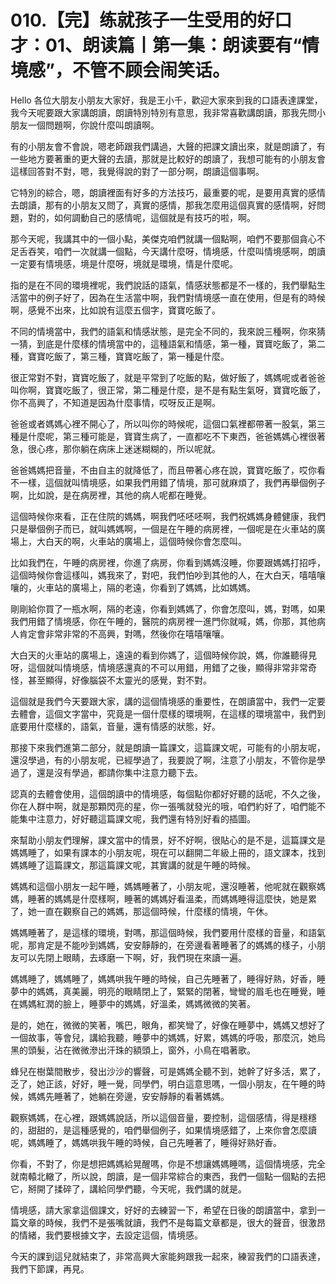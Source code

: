 # 010.【完】练就孩子一生受用的好口才：01、朗读篇丨第一集：朗读要有“情境感”，不管不顾会闹笑话。

Hello 各位大朋友小朋友大家好，我是王小千，歡迎大家來到我的口語表達課堂，我今天呢要跟大家講朗讀，朗讀特別特別有意思，我非常喜歡講朗讀，那我先問小朋友一個問題啊，你說什麼叫朗讀啊。

有的小朋友會不會說，嗯老師跟我們講過，大聲的把課文讀出來，就是朗讀了，有一些地方要著重的更大聲的去讀，那就是比較好的朗讀了，我想可能有的小朋友會這樣回答對不對，嗯，我覺得說的對了一部分啊，朗讀這個事啊。

它特別的綜合，嗯，朗讀裡面有好多的方法技巧，最重要的呢，是要用真實的感情去朗讀，那有的小朋友又問了，真實的感情，那我怎麼用這個真實的感情啊，好問題，對的，如何調動自己的感情呢，這個就是有技巧的啦，啊。

那今天呢，我講其中的一個小點，美傑克咱們就講一個點啊，咱們不要那個貪心不足舌吞笑，咱們一次就講一個點，今天講什麼呀，情境感，什麼叫情境感啊，朗讀一定要有情境感，境是什麼呀，境就是環境，情是什麼呢。

指的是在不同的環境裡呢，我們說話的語氣，情感狀態都是不一樣的，我們舉點生活當中的例子好了，因為在生活當中啊，我們對情境感一直在使用，但是有的時候啊，感覺不出來，比如說有這麼五個字，寶寶吃飯了。

不同的情境當中，我們的語氣和情感狀態，是完全不同的，我來說三種啊，你來猜一猜，到底是什麼樣的情境當中的，這種語氣和情感，第一種，寶寶吃飯了，第二種，寶寶吃飯了，第三種，寶寶吃飯了，第一種是什麼。

很正常對不對，寶寶吃飯了，就是平常到了吃飯的點，做好飯了，媽媽呢或者爸爸叫你啊，寶寶吃飯了，很正常，第二種是什麼，是不是有點生氣呀，寶寶吃飯了，你不高興了，不知道是因為什麼事情，哎呀反正是啊。

爸爸或者媽媽心裡不開心了，所以叫你的時候呢，這個口氣裡都帶著一股氣，第三種是什麼呢，第三種可能是，寶寶生病了，一直都吃不下東西，爸爸媽媽心裡很著急，很心疼，那你躺在病床上迷迷糊糊的，所以呢就。

爸爸媽媽把音量，不由自主的就降低了，而且帶著心疼在說，寶寶吃飯了，哎你看不一樣，這個就叫情境感，如果我們用錯了情境，那可就麻煩了，我們再舉個例子啊，比如說，是在病房裡，其他的病人呢都在睡覺。

這個時候你來看，正在住院的媽媽，啊我們呸呸呸啊，我們祝媽媽身體健康，我們只是舉個例子而已，就叫媽媽啊，一個是在午睡的病房裡，一個呢是在火車站的廣場上，大白天的啊，火車站的廣場上，這個時候你會怎麼叫。

比如我們在，午睡的病房裡，你進了病房，你看到媽媽沒睡，你要跟媽媽打招呼，這個時候你會這樣叫，媽我來了，對吧，我們怕吵到其他的人，在大白天，嘻嘻嚷嚷的，火車站的廣場上，隔的老遠，你看到了媽媽，比如媽媽。

剛剛給你買了一瓶水啊，隔的老遠，你看到媽媽了，你會怎麼叫，媽，對嗎，如果我們用錯了情境感，你在午睡的，醫院的病房裡一進門你就喊，媽，你那，其他病人肯定會非常非常的不高興，對嗎，然後你在嘻嘻嚷嚷。

大白天的火車站的廣場上，遠遠的看到你媽了，這個時候你說，媽，你誰聽得見呀，這個就叫情境感，情境感還真的不可以用錯，用錯了之後，顯得非常非常奇怪，甚至顯得，好像腦袋不太靈光的感覺，對不對。

這個就是我們今天要跟大家，講的這個情境感的重要性，在朗讀當中，我們一定要去體會，這個文字當中，究竟是一個什麼樣的環境啊，在這樣的環境當中，我們到底要用什麼樣的，語氣，音量，還有情感的狀態，好。

那接下來我們進第二部分，就是朗讀一篇課文，這篇課文呢，可能有的小朋友呢，還沒學過，有的小朋友呢，已經學過了，我要說了啊，注意了小朋友，不管你是學過了，還是沒有學過，都請你集中注意力聽下去。

認真的去體會使用，這個朗讀中的情境感，每個點你都好好聽的話呢，不久之後，你在人群中啊，就是那顆閃亮的星，你一張嘴就發光的哦，咱們約好了，咱們能不能集中注意力，好好聽這篇課文呢，我們還有特別好看的插圖。

來幫助小朋友們理解，課文當中的情景，好不好啊，很貼心的是不是，這篇課文是媽媽睡了，如果有課本的小朋友呢，現在可以翻開二年級上冊的，語文課本，找到媽媽睡了這篇課文，那這篇課文呢，其實講的就是午睡的時候。

媽媽和這個小朋友一起午睡，媽媽睡著了，小朋友呢，還沒睡著，他呢就在觀察媽媽，睡著的媽媽是什麼樣啊，睡著的媽媽好看溫柔，而媽媽睡得這麼快，她是累了，她一直在觀察自己的媽媽，那這個時候，什麼樣的情境，午休。

媽媽睡著了，是這樣的環境，對嗎，那這個時候，我們要用什麼樣的音量，和語氣呢，那肯定是不能吵到媽媽，安安靜靜的，在旁邊看著睡著了的媽媽的樣子，小朋友可以先閉上眼睛，去琢磨一下啊，好，我們現在來讀一遍。

媽媽睡了，媽媽睡了，媽媽哄我午睡的時候，自己先睡著了，睡得好熟，好香，睡夢中的媽媽，真美麗，明亮的眼睛閉上了，緊緊的閉著，彎彎的眉毛也在睡覺，睡在媽媽紅潤的臉上，睡夢中的媽媽，好溫柔，媽媽微微的笑著。

是的，她在，微微的笑著，嘴巴，眼角，都笑彎了，好像在睡夢中，媽媽又想好了一個故事，等會兒，講給我聽，睡夢中的媽媽，好累，媽媽的呼吸，那麼沉，她烏黑的頭髮，沾在微微滲出汗珠的額頭上，窗外，小鳥在唱著歌。

蜂兒在樹葉間散步，發出沙沙的響聲，可是媽媽全聽不到，她幹了好多活，累了，乏了，她正該，好好，睡一覺，同學們，明白這意思嗎，一個小朋友，在午睡的時候，媽媽先睡著了，她躺在旁邊，安安靜靜的看著媽媽。

觀察媽媽，在心裡，跟媽媽說話，所以這個音量，要控制，這個感情，得是穩穩的，甜甜的，是這種感覺的，咱們舉個例子，如果情境感錯了，上來你會怎麼讀呢，媽媽睡了，媽媽哄我午睡的時候，自己先睡著了，睡得好熟好香。

你看，不對了，你是想把媽媽給晃醒嗎，你是不想讓媽媽睡嗎，這個情境感，完全就南轅北轍了，所以說，朗讀，是一個非常綜合的東西，我們一個點一個點的去把它，掰開了揉碎了，講給同學們聽，今天呢，我們講的就是。

情境感，請大家拿這個課文，好好的去練習一下，希望在日後的朗讀當中，拿到一篇文章的時候，我們不是張嘴就讀，我們不是每篇文章都是，很大的聲音，很激昂的情緒，我們要根據文字，去設定這個，情境感。

今天的課到這兒就結束了，非常高興大家能夠跟我一起來，練習我們的口語表達，我們下節課，再見。